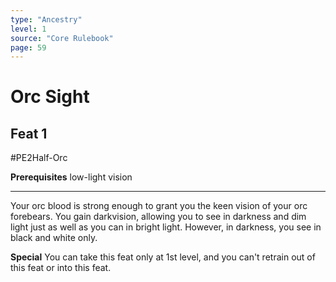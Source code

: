 ```yaml
---
type: "Ancestry"
level: 1
source: "Core Rulebook"
page: 59
---
```

# Orc Sight
## Feat 1
#PE2Half-Orc

**Prerequisites** low-light vision

-----
Your orc blood is strong enough to grant you the keen vision of your orc forebears. You gain darkvision, allowing you to see in darkness and dim light just as well as you can in bright light. However, in darkness, you see in black and white only.

**Special** You can take this feat only at 1st level, and you can't retrain out of this feat or into this feat.